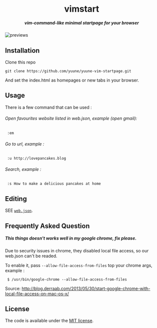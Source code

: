 <h1 align=center>vimstart</h1>
<h5 align=center>vim-command-like minimal startpage for your browser</h5>

![previews](https://user-images.githubusercontent.com/9277632/37031211-7f55d200-2170-11e8-8424-c9f2b6c21135.gif)

## Installation

Clone this repo

    git clone https://github.com/yuune/yuune-vim-startpage.git
    
And set the index.html as homepages or new tabs in your browser.


## Usage

There is a few command that can be used :

###### Open favourites website listed in web.json, example (open gmail):

     :em

###### Go to url, example :

     :u http://lovepancakes.blog

###### Search, example :

     :s How to make a delicious pancakes at home


## Editing

SEE [`web.json`](web.json).


## Frequently Asked Question

##### This things doesn't works well in my google chrome, fix please.

Due to security issues in chrome, they disabled local file access, so our web.json can't be readed. 

To enable it, pass `--allow-file-access-from-files` top your chrome args, example :

     $ /usr/bin/google-chrome --allow-file-access-from-files

Source: http://blog.derraab.com/2013/05/30/start-google-chrome-with-local-file-access-on-mac-os-x/


## License

The code is available under the [MIT license](LICENSE).
